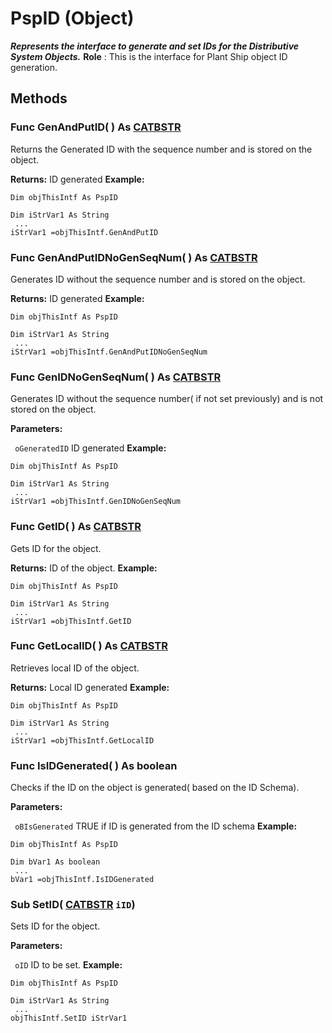# PspID (Object)

**_Represents the interface to generate and set IDs for the Distributive System Objects._**
**Role** : This is the interface for Plant Ship object ID generation.

## Methods

### Func **GenAndPutID**( ) As [CATBSTR](../System/typedef_CATBSTR_8129.md)

Returns the Generated ID with the sequence number and is stored on the object.

**Returns:**      ID generated  **Example:**

```VBScript
Dim objThisIntf As PspID

Dim iStrVar1 As String
 ...
iStrVar1 =objThisIntf.GenAndPutID

```

### Func **GenAndPutIDNoGenSeqNum**( ) As [CATBSTR](../System/typedef_CATBSTR_8129.md)

Generates ID without the sequence number and is stored on the object.

**Returns:**      ID generated  **Example:**

```VBScript
Dim objThisIntf As PspID

Dim iStrVar1 As String
 ...
iStrVar1 =objThisIntf.GenAndPutIDNoGenSeqNum

```

### Func **GenIDNoGenSeqNum**( ) As [CATBSTR](../System/typedef_CATBSTR_8129.md)

Generates ID without the sequence number( if not set previously) and is not stored on the object.

**Parameters:**

` oGeneratedID`      ID generated
**Example:**

```VBScript
Dim objThisIntf As PspID

Dim iStrVar1 As String
 ...
iStrVar1 =objThisIntf.GenIDNoGenSeqNum

```

### Func **GetID**( ) As [CATBSTR](../System/typedef_CATBSTR_8129.md)

Gets ID for the object.

**Returns:**      ID of the object.  **Example:**

```VBScript
Dim objThisIntf As PspID

Dim iStrVar1 As String
 ...
iStrVar1 =objThisIntf.GetID

```

### Func **GetLocalID**( ) As [CATBSTR](../System/typedef_CATBSTR_8129.md)

Retrieves local ID of the object.

**Returns:**      Local ID generated  **Example:**

```VBScript
Dim objThisIntf As PspID

Dim iStrVar1 As String
 ...
iStrVar1 =objThisIntf.GetLocalID

```

### Func **IsIDGenerated**( ) As boolean

Checks if the ID on the object is generated( based on the ID Schema).

**Parameters:**

` oBIsGenerated`      TRUE if ID is generated from the ID schema
**Example:**

```VBScript
Dim objThisIntf As PspID

Dim bVar1 As boolean
 ...
bVar1 =objThisIntf.IsIDGenerated

```

### Sub **SetID**( [CATBSTR](../System/typedef_CATBSTR_8129.md)  `iID`)

Sets ID for the object.

**Parameters:**

` oID`      ID to be set.
**Example:**

```VBScript
Dim objThisIntf As PspID

Dim iStrVar1 As String
 ...
objThisIntf.SetID iStrVar1

```